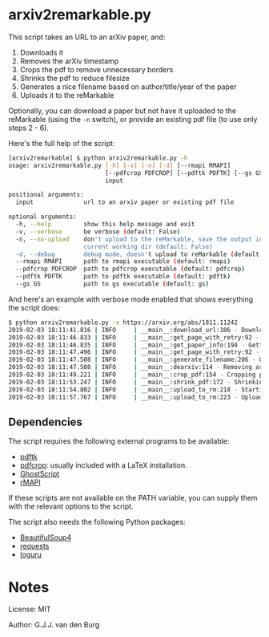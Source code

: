 # arxiv2remarkable.py

This script takes an URL to an arXiv paper, and:

1. Downloads it
2. Removes the arXiv timestamp
3. Crops the pdf to remove unnecessary borders
4. Shrinks the pdf to reduce filesize
5. Generates a nice filename based on author/title/year of the paper
6. Uploads it to the reMarkable

Optionally, you can download a paper but not have it uploaded to the 
reMarkable (using the ``-n`` switch), or provide an existing pdf file (to use 
only steps 2 - 6).

Here's the full help of the script:

```bash
[arxiv2remarkable] $ python arxiv2remarkable.py -h
usage: arxiv2remarkable.py [-h] [-v] [-n] [-d] [--rmapi RMAPI]
                           [--pdfcrop PDFCROP] [--pdftk PDFTK] [--gs GS]
                           input

positional arguments:
  input              url to an arxiv paper or existing pdf file

optional arguments:
  -h, --help         show this help message and exit
  -v, --verbose      be verbose (default: False)
  -n, --no-upload    don't upload to the reMarkable, save the output in
                     current working dir (default: False)
  -d, --debug        debug mode, doesn't upload to reMarkable (default: False)
  --rmapi RMAPI      path to rmapi executable (default: rmapi)
  --pdfcrop PDFCROP  path to pdfcrop executable (default: pdfcrop)
  --pdftk PDFTK      path to pdftk executable (default: pdftk)
  --gs GS            path to gs executable (default: gs)
```

And here's an example with verbose mode enabled that shows everything the 
script does:
```bash
$ python arxiv2remarkable.py -v https://arxiv.org/abs/1811.11242
2019-02-03 18:11:41.816 | INFO     | __main__:download_url:106 - Downloading file at url: https://arxiv.org/pdf/1811.11242v1.pdf
2019-02-03 18:11:46.833 | INFO     | __main__:get_page_with_retry:92 - Downloading url: https://arxiv.org/pdf/1811.11242v1.pdf
2019-02-03 18:11:46.835 | INFO     | __main__:get_paper_info:194 - Getting paper info from arXiv
2019-02-03 18:11:47.496 | INFO     | __main__:get_page_with_retry:92 - Downloading url: https://arxiv.org/abs/1811.11242v1
2019-02-03 18:11:47.508 | INFO     | __main__:generate_filename:206 - Generating output filename
2019-02-03 18:11:47.508 | INFO     | __main__:dearxiv:114 - Removing arXiv timestamp
2019-02-03 18:11:49.221 | INFO     | __main__:crop_pdf:154 - Cropping pdf file
2019-02-03 18:11:53.247 | INFO     | __main__:shrink_pdf:172 - Shrinking pdf file
2019-02-03 18:11:54.802 | INFO     | __main__:upload_to_rm:218 - Starting upload to reMarkable
2019-02-03 18:11:57.767 | INFO     | __main__:upload_to_rm:223 - Upload successful.
```

## Dependencies

The script requires the following external programs to be available:

- [pdftk](https://www.pdflabs.com/tools/pdftk-the-pdf-toolkit/)
- [pdfcrop](https://ctan.org/pkg/pdfcrop?lang=en): usually included with a 
  LaTeX installation.
- [GhostScript](https://www.ghostscript.com/)
- [rMAPI](https://github.com/juruen/rmapi)

If these scripts are not available on the PATH variable, you can supply them 
with the relevant options to the script.

The script also needs the following Python packages:

- [BeautifulSoup4](https://pypi.org/project/beautifulsoup4/)
- [requests](https://pypi.org/project/requests/)
- [loguru](https://pypi.org/project/loguru/)


# Notes

License: MIT

Author: G.J.J. van den Burg
